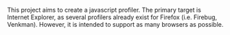 This project aims to create a javascript profiler. The primary target is Internet Explorer, as several profilers already exist for Firefox (i.e. Firebug, Venkman). However, it is intended to support as many browsers as possible.